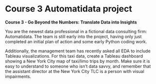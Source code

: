 # **Course 3 Automatidata project**
**Course 3 - Go Beyond the Numbers: Translate Data into Insights**

You are the newest data professional in a fictional data consulting firm: Automatidata. 
The team is still early into the project, having only just completed an initial plan of action and some early Python coding work. 

Additionally, the management team has recently asked all EDA to include Tableau visualizations. 
For this taxi data, create a Tableau dashboard showing a New York City map of taxi/limo trips by month. 
Make sure it is easy to understand to someone who isn’t data savvy, 
and remember that the assistant director at the New York City TLC is a person with visual impairments.

